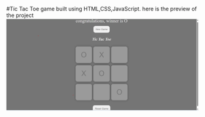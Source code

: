 #Tic Tac Toe game built using HTML,CSS,JavaScript.
here is the preview of the project 
![Tic Tac Toe Screenshot](screenshottictactoe.png)
